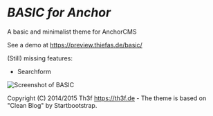 *BASIC for Anchor*
=====================

A basic and minimalist theme for AnchorCMS

See a demo at https://preview.thiefas.de/basic/

(Still) missing features:

- Searchform

![Screenshot of BASIC](https://preview.thiefas.de/thumbs/basic_preview.png)

Copyright (C) 2014/2015 Th3f https://th3f.de - The theme is based on "Clean Blog" by Startbootstrap.
